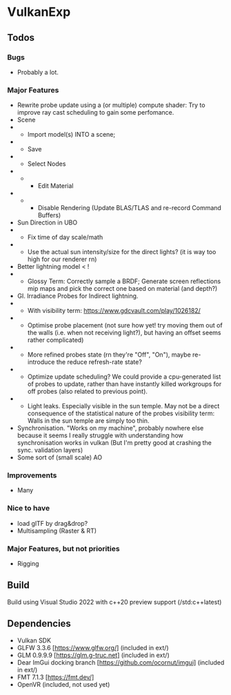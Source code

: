 # VulkanExp

## Todos

### Bugs
  - Probably a lot.

### Major Features
 - Rewrite probe update using a (or multiple) compute shader: Try to improve ray cast scheduling to gain some perfomance.
 - Scene
 - - Import model(s) INTO a scene;
 - - Save
 - - Select Nodes
 - - - Edit Material
 - - - Disable Rendering (Update BLAS/TLAS and re-record Command Buffers)
 - Sun Direction in UBO
 - - Fix time of day scale/math
 - - Use the actual sun intensity/size for the direct lights? (it is way too high for our renderer rn)
 - Better lightning model < !
 - - Glossy Term: Correctly sample a BRDF; Generate screen reflections mip maps and pick the correct one based on material (and depth?)
 - GI. Irradiance Probes for Indirect lightning.
 - - With visibility term: https://www.gdcvault.com/play/1026182/
 - - Optimise probe placement (not sure how yet! try moving them out of the walls (i.e. when not receiving light?), but having an offset seems rather complicated)
 - - More refined probes state (rn they're "Off", "On"), maybe re-introduce the reduce refresh-rate state?
 - - Optimize update scheduling? We could provide a cpu-generated list of probes to update, rather than have instantly killed workgroups for off probes (also related to previous point).
 - - Light leaks. Especially visible in the sun temple. May not be a direct consequence of the statistical nature of the probes visibility term: Walls in the sun temple are simply too thin.
 - Synchronisation. "Works on my machine", probably nowhere else because it seems I really struggle with understanding how synchronisation works in vulkan (But I'm pretty good at crashing the sync. validation layers)
 - Some sort of (small scale) AO
 
### Improvements 
- Many

### Nice to have
 - load glTF by drag&drop?
 - Multisampling (Raster & RT)

### Major Features, but not priorities
 - Rigging

## Build

Build using Visual Studio 2022 with c++20 preview support (/std:c++latest)

## Dependencies

 - Vulkan SDK
 - GLFW 3.3.6 [https://www.glfw.org/] (included in ext/)
 - GLM 0.9.9.9 [https://glm.g-truc.net] (included in ext/)
 - Dear ImGui docking branch [https://github.com/ocornut/imgui] (included in ext/)
 - FMT 7.1.3 [https://fmt.dev/]
 - OpenVR (included, not used yet)